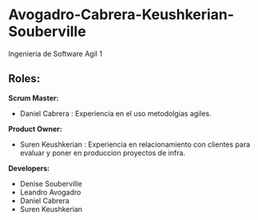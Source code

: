 # Avogadro-Cabrera-Keushkerian-Souberville
Ingenieria de Software Agil 1

## Roles:

**Scrum Master:**
  - Daniel Cabrera :  Experiencia en el uso metodolgias agiles. 
  
**Product Owner:**
  - Suren Keushkerian : Experiencia en relacionamiento con clientes para evaluar y poner en produccion proyectos de infra.
  
**Developers:**
  - Denise Souberville
  - Leandro Avogadro
  - Daniel Cabrera
  - Suren Keushkerian

